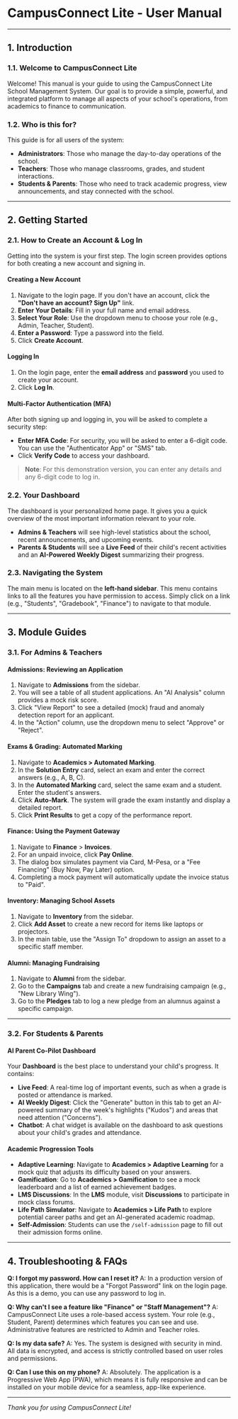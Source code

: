 # CampusConnect Lite - User Manual

---

## 1. Introduction

### 1.1. Welcome to CampusConnect Lite

Welcome! This manual is your guide to using the CampusConnect Lite School Management System. Our goal is to provide a simple, powerful, and integrated platform to manage all aspects of your school's operations, from academics to finance to communication.

### 1.2. Who is this for?

This guide is for all users of the system:

- **Administrators**: Those who manage the day-to-day operations of the school.
- **Teachers**: Those who manage classrooms, grades, and student interactions.
- **Students & Parents**: Those who need to track academic progress, view announcements, and stay connected with the school.

---

## 2. Getting Started

### 2.1. How to Create an Account & Log In

Getting into the system is your first step. The login screen provides options for both creating a new account and signing in.

#### Creating a New Account

1. Navigate to the login page. If you don't have an account, click the **"Don't have an account? Sign Up"** link.
2. **Enter Your Details**: Fill in your full name and email address.
3. **Select Your Role**: Use the dropdown menu to choose your role (e.g., Admin, Teacher, Student).
4. **Enter a Password**: Type a password into the field.
5. Click **Create Account**.

#### Logging In

1. On the login page, enter the **email address** and **password** you used to create your account.
2. Click **Log In**.

#### Multi-Factor Authentication (MFA)

After both signing up and logging in, you will be asked to complete a security step:

- **Enter MFA Code**: For security, you will be asked to enter a 6-digit code. You can use the "Authenticator App" or "SMS" tab.
- Click **Verify Code** to access your dashboard.

> **Note**: For this demonstration version, you can enter any details and any 6-digit code to log in.

### 2.2. Your Dashboard

The dashboard is your personalized home page. It gives you a quick overview of the most important information relevant to your role.

- **Admins & Teachers** will see high-level statistics about the school, recent announcements, and upcoming events.
- **Parents & Students** will see a **Live Feed** of their child's recent activities and an **AI-Powered Weekly Digest** summarizing their progress.

### 2.3. Navigating the System

The main menu is located on the **left-hand sidebar**. This menu contains links to all the features you have permission to access. Simply click on a link (e.g., "Students", "Gradebook", "Finance") to navigate to that module.

---

## 3. Module Guides

### 3.1. For Admins & Teachers

#### **Admissions: Reviewing an Application**

1. Navigate to **Admissions** from the sidebar.
2. You will see a table of all student applications. An "AI Analysis" column provides a mock risk score.
3. Click "View Report" to see a detailed (mock) fraud and anomaly detection report for an applicant.
4. In the "Action" column, use the dropdown menu to select "Approve" or "Reject".

#### **Exams & Grading: Automated Marking**

1. Navigate to **Academics > Automated Marking**.
2. In the **Solution Entry** card, select an exam and enter the correct answers (e.g., A, B, C).
3. In the **Automated Marking** card, select the same exam and a student. Enter the student's answers.
4. Click **Auto-Mark**. The system will grade the exam instantly and display a detailed report.
5. Click **Print Results** to get a copy of the performance report.

#### **Finance: Using the Payment Gateway**

1. Navigate to **Finance** > **Invoices**.
2. For an unpaid invoice, click **Pay Online**.
3. The dialog box simulates payment via Card, M-Pesa, or a "Fee Financing" (Buy Now, Pay Later) option.
4. Completing a mock payment will automatically update the invoice status to "Paid".

#### **Inventory: Managing School Assets**

1. Navigate to **Inventory** from the sidebar.
2. Click **Add Asset** to create a new record for items like laptops or projectors.
3. In the main table, use the "Assign To" dropdown to assign an asset to a specific staff member.

#### **Alumni: Managing Fundraising**

1. Navigate to **Alumni** from the sidebar.
2. Go to the **Campaigns** tab and create a new fundraising campaign (e.g., "New Library Wing").
3. Go to the **Pledges** tab to log a new pledge from an alumnus against a specific campaign.

---

### 3.2. For Students & Parents

#### **AI Parent Co-Pilot Dashboard**

Your **Dashboard** is the best place to understand your child's progress. It contains:

- **Live Feed**: A real-time log of important events, such as when a grade is posted or attendance is marked.
- **AI Weekly Digest**: Click the "Generate" button in this tab to get an AI-powered summary of the week's highlights ("Kudos") and areas that need attention ("Concerns").
- **Chatbot**: A chat widget is available on the dashboard to ask questions about your child's grades and attendance.

#### **Academic Progression Tools**

- **Adaptive Learning**: Navigate to **Academics > Adaptive Learning** for a mock quiz that adjusts its difficulty based on your answers.
- **Gamification**: Go to **Academics > Gamification** to see a mock leaderboard and a list of earned achievement badges.
- **LMS Discussions**: In the **LMS** module, visit **Discussions** to participate in mock class forums.
- **Life Path Simulator**: Navigate to **Academics > Life Path** to explore potential career paths and get an AI-generated academic roadmap.
- **Self-Admission**: Students can use the `/self-admission` page to fill out their admission forms online.

---

## 4. Troubleshooting & FAQs

**Q: I forgot my password. How can I reset it?**
A: In a production version of this application, there would be a "Forgot Password" link on the login page. As this is a demo, you can use any password to log in.

**Q: Why can't I see a feature like "Finance" or "Staff Management"?**
A: CampusConnect Lite uses a role-based access system. Your role (e.g., Student, Parent) determines which features you can see and use. Administrative features are restricted to Admin and Teacher roles.

**Q: Is my data safe?**
A: Yes. The system is designed with security in mind. All data is encrypted, and access is strictly controlled based on user roles and permissions.

**Q: Can I use this on my phone?**
A: Absolutely. The application is a Progressive Web App (PWA), which means it is fully responsive and can be installed on your mobile device for a seamless, app-like experience.

---

_Thank you for using CampusConnect Lite!_
